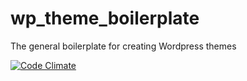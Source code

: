 # wp_theme_boilerplate
The general boilerplate for creating Wordpress themes

[![Code Climate](https://codeclimate.com/github/luehrsenheinrich/wp_theme_boilerplate/badges/gpa.svg)](https://codeclimate.com/github/luehrsenheinrich/wp_theme_boilerplate)

